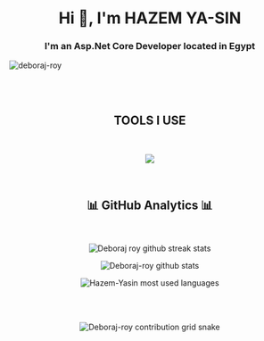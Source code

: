 <h1 align="center">Hi 👋, I'm HAZEM YA-SIN</h1>
<h3 align="center">I'm an Asp.Net Core Developer located in Egypt</h3>

<p align="left"> <img src="https://komarev.com/ghpvc/?username=Hazem-Yasin&label=Profile%20views&color=0e75b6&style=flat" alt="deboraj-roy" /> </p>
<!-- end about me -->
 
<br/>
<br/>


<!-- language & tools -->
<h2 align="center">TOOLS I USE </h2>
<br/>
<p align="center">
  <img src="https://skillicons.dev/icons?i=git,github,gitlab,visualstudio,vscode,androidstudio,figma,html,css,sassbootstrap,threejs,vite,angular,react,js,jquery,ts,postman,dotnet,cs,powershell,qt,docker,kubernetes,netlify,nodejs,npm,replit,neovim,vim,bash,linux,ubuntu,blender,godot,unity" />
</p>

<br/>
 
<!-- github analytics -->
<h2 align="center"> 📊 GitHub Analytics 📊 </h2>
<br/>
<p align="center">
  <img align="center" src="https://github-readme-streak-stats.herokuapp.com/?user=Hazem-Yasin&background=003855&currStreakNum=67e26d&ring=67e26d&fire=67e26d&currStreakLabel=67e26d&sideNums=ffffff&sideLabels=ffffff&dates=adb5bd&hide_border=true" alt="Deboraj roy github streak stats" />
</p>
<p align="center">
  <img align="center" src="https://github-readme-stats.vercel.app/api?username=Hazem-Yasin&custom_title=GitHubStats&show_icons=true&locale=en&title_color=67e26d&text_color=ffffff&icon_color=67e26d&bg_color=003855&hide_border=true" alt="Deboraj-roy github stats" />
  
</p>
<p align="center">
  <img align="center" src="https://github-readme-stats.vercel.app/api/top-langs?username=Hazem-Yasin&langs_count=8&layout=compact&card_width=445&title_color=67e26d&text_color=ffffff&icon_color=67e26d&bg_color=003855&hide_border=true" alt="Hazem-Yasin most used languages" />
</p>

<br/>


<br/>

<p align="center">
  <img align="center" src="https://raw.githubusercontent.com/Hazem-Yasin/Hazem-Yasin/output/github-contribution-grid-snake-new-dark.svg" alt="Deboraj-roy contribution grid snake" />



</p>

